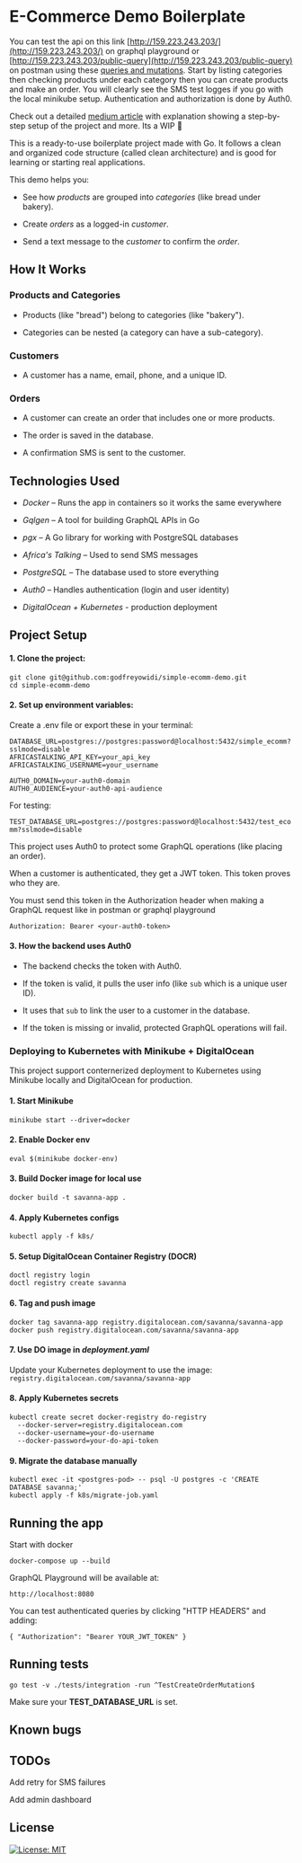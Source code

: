 # E-Commerce Demo Boilerplate

You can test the api on this link [http://159.223.243.203/](http://159.223.243.203/) on graphql playground or [http://159.223.243.203/public-query](http://159.223.243.203/public-query) on postman using these [queries and mutations](https://gist.github.com/godfreyowidi/8b5f9e82014da7097662224b7bc14c91). Start by listing categories then checking products under each category then you can create products and make an order. You will clearly see the SMS test logges if you go with the local minikube setup. Authentication and authorization is done by Auth0. 

Check out a detailed [medium article](https://godfreyowidi.medium.com/golang-docker-graphql-pgx-kubernetes-digitalocean-in-a-partial-clean-architecture-1070548ba1cb) with explanation showing a step-by-step setup of the project and more. Its a WIP 🙏

This is a ready-to-use boilerplate project made with Go. It follows a clean and organized code structure (called clean architecture) and is good for learning or starting real applications.

This demo helps you:

- See how _products_ are grouped into _categories_ (like bread under bakery).

- Create _orders_ as a logged-in _customer_.

- Send a text message to the _customer_ to confirm the _order_.

## How It Works
### Products and Categories

- Products (like "bread") belong to categories (like "bakery").

- Categories can be nested (a category can have a sub-category).

### Customers

- A customer has a name, email, phone, and a unique ID.

### Orders

- A customer can create an order that includes one or more products.

- The order is saved in the database.

- A confirmation SMS is sent to the customer.

## Technologies Used
- *Docker* – Runs the app in containers so it works the same everywhere

- *Gqlgen* – A tool for building GraphQL APIs in Go

- *pgx* – A Go library for working with PostgreSQL databases

- *Africa's Talking* – Used to send SMS messages

- *PostgreSQL* – The database used to store everything

- *Auth0* – Handles authentication (login and user identity)

- *DigitalOcean + Kubernetes* - production deployment

## Project Setup

#### 1. Clone the project:

`git clone git@github.com:godfreyowidi/simple-ecomm-demo.git`\
`cd simple-ecomm-demo`

#### 2. Set up environment variables:

Create a .env file or export these in your terminal:

`DATABASE_URL=postgres://postgres:password@localhost:5432/simple_ecomm?sslmode=disable`\
`AFRICASTALKING_API_KEY=your_api_key`\
`AFRICASTALKING_USERNAME=your_username`

`AUTH0_DOMAIN=your-auth0-domain`\
`AUTH0_AUDIENCE=your-auth0-api-audience`

For testing:

`TEST_DATABASE_URL=postgres://postgres:password@localhost:5432/test_ecomm?sslmode=disable`

This project uses Auth0 to protect some GraphQL operations (like placing an order). 

When a customer is authenticated, they get a JWT token.
This token proves who they are.

You must send this token in the Authorization header when making a GraphQL request like in postman or graphql playground

`Authorization: Bearer <your-auth0-token>`

#### 3. How the backend uses Auth0
- The backend checks the token with Auth0.

- If the token is valid, it pulls the user info (like `sub` which is a unique user ID).

- It uses that `sub` to link the user to a customer in the database.

- If the token is missing or invalid, protected GraphQL operations will fail.

### Deploying to Kubernetes with Minikube + DigitalOcean
This project support conternerized deployment to Kubernetes using Minikube locally and DigitalOcean for production.

#### 1. Start Minikube
`minikube start --driver=docker`
#### 2. Enable Docker env
`eval $(minikube docker-env)`
#### 3. Build Docker image for local use
`docker build -t savanna-app .`
#### 4. Apply Kubernetes configs
`kubectl apply -f k8s/`
#### 5. Setup DigitalOcean Container Registry (DOCR)
`doctl registry login`\
`doctl registry create savanna`
#### 6. Tag and push image
`docker tag savanna-app registry.digitalocean.com/savanna/savanna-app`\
`docker push registry.digitalocean.com/savanna/savanna-app`
#### 7. Use DO image in _*deployment.yaml*_
Update your Kubernetes deployment to use the image:\
`registry.digitalocean.com/savanna/savanna-app`
#### 8. Apply Kubernetes secrets 
`kubectl create secret docker-registry do-registry` \
`  --docker-server=registry.digitalocean.com` \
`  --docker-username=your-do-username` \
`  --docker-password=your-do-api-token`
#### 9. Migrate the database manually
`kubectl exec -it <postgres-pod> -- psql -U postgres -c 'CREATE DATABASE savanna;'`\
`kubectl apply -f k8s/migrate-job.yaml`

## Running the app
Start with docker

`docker-compose up --build`

GraphQL Playground will be available at:

`http://localhost:8080`

You can test authenticated queries by clicking "HTTP HEADERS" and adding:

`
{
  "Authorization": "Bearer YOUR_JWT_TOKEN"
}
`

## Running tests

`go test -v ./tests/integration -run ^TestCreateOrderMutation$`

Make sure your __TEST_DATABASE_URL__ is set.

## Known bugs

## TODOs
Add retry for SMS failures

Add admin dashboard

## License
[![License: MIT](https://img.shields.io/badge/License-MIT-yellow.svg)](https://opensource.org/licenses/MIT)


